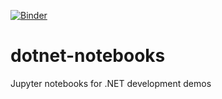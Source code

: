 [![Binder](https://mybinder.org/badge_logo.svg)](https://mybinder.org/v2/gh/BTx123/dotnet-notebooks/HEAD)

# dotnet-notebooks
Jupyter notebooks for .NET development demos
